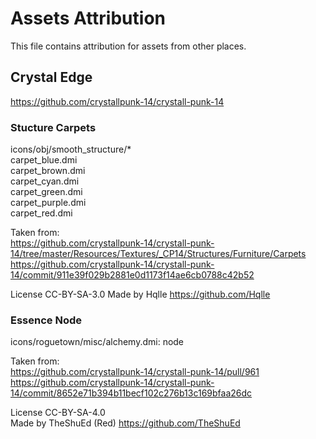 # Assets Attribution
This file contains attribution for assets from other places.

## Crystal Edge
https://github.com/crystallpunk-14/crystall-punk-14

### Stucture Carpets
icons/obj/smooth_structure/*  
carpet_blue.dmi  
carpet_brown.dmi  
carpet_cyan.dmi  
carpet_green.dmi  
carpet_purple.dmi  
carpet_red.dmi  

Taken from:  
https://github.com/crystallpunk-14/crystall-punk-14/tree/master/Resources/Textures/_CP14/Structures/Furniture/Carpets  
https://github.com/crystallpunk-14/crystall-punk-14/commit/911e39f029b2881e0d1173f14ae6cb0788c42b52

License CC-BY-SA-3.0
Made by Hqlle https://github.com/Hqlle

### Essence Node
icons/roguetown/misc/alchemy.dmi: node

Taken from:  
https://github.com/crystallpunk-14/crystall-punk-14/pull/961  
https://github.com/crystallpunk-14/crystall-punk-14/commit/8652e71b394b11becf102c276b13c169bfaa26dc

License CC-BY-SA-4.0  
Made by TheShuEd (Red) https://github.com/TheShuEd
